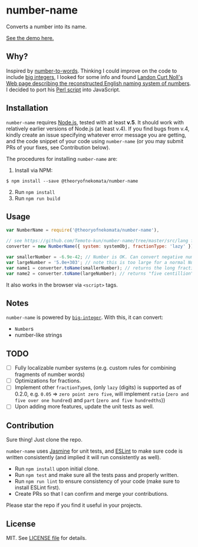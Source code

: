 # number-name

Converts a number into its name.

[See the demo here.](https://Temoto-kun.github.io/number-name)

## Why?

Inspired by [number-to-words](https://www.npmjs.com/package/number-to-words). Thinking I could improve on the code to include
[big integers](https://www.npmjs.com/package/big-integer), I looked for some info and found [Landon Curt Noll's Web page describing
the reconstructed English naming system of numbers](http://www.isthe.com/chongo/tech/math/number/howhigh.html). I decided to port
his [Perl script](http://www.isthe.com/chongo/tech/math/number/number) into JavaScript.

## Installation

`number-name` requires [Node.js](https://nodejs.org), tested with at least **v.5**. It should work with relatively
earlier versions of Node.js (at least v.4). If you find bugs from v.4, kindly create an issue specifying whatever
error message you are getting, and the code snippet of your code using `number-name` (or you may submit PRs of your
fixes, see Contribution below).

The procedures for installing `number-name` are:

1. Install via NPM:

```
$ npm install --save @theoryofnekomata/number-name
```

2. Run `npm install`
3. Run `npm run build`


## Usage

```javascript
var NumberName = require('@theoryofnekomata/number-name'),

// see https://github.com/Temoto-kun/number-name/tree/master/src/lang for systems
converter = new NumberName({ system: systemObj, fractionType: 'lazy' });

var smallerNumber = -6.9e-42; // Number is OK. Can convert negative numbers just fine.
var largeNumber = '5.0e+303'; // note this is too large for a normal Number, so it is represented as string
var name1 = converter.toName(smallerNumber); // returns the long fractional name with "...six nine" in the end
var name2 = converter.toName(largeNumber); // returns "five centillion"
```

It also works in the browser via `<script>` tags.

## Notes

`number-name` is powered by [`big-integer`](https://www.npmjs.com/package/big-integer). With this, it can convert:
- `Number`s
- number-like strings

## TODO

- [ ] Fully localizable number systems (e.g. custom rules for combining fragments of number words)
- [ ] Optimizations for fractions.
- [ ] Implement other `fractionType`s, (only `lazy` (digits) is supported as of 0.2.0, e.g. `0.05` => `zero point zero five`,
      will implement `ratio` (`zero and five over one hundred`) and `part` (`zero and five hundredths`))
- [ ] Upon adding more features, update the unit tests as well.

## Contribution

Sure thing! Just clone the repo.

`number-name` uses [Jasmine](https://jasmine.github.io) for unit tests, and
[ESLint](http://eslint.org) to make sure code is written consistently (and implied it will
run consistently as well).

- Run `npm install` upon initial clone.
- Run `npm test` and make sure all the tests pass and properly written.
- Run `npm run lint` to ensure consistency of your code (make sure to install ESLint first).
- Create PRs so that I can confirm and merge your contributions.

Please star the repo if you find it useful in your projects.

## License

MIT. See [LICENSE file](https://raw.githubusercontent.com/Temoto-kun/number-name/master/LICENSE) for details.

